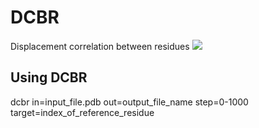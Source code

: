# DCBR
Displacement correlation between residues
<img src="https://latex.codecogs.com/gif.latex?DCBR(i,j) := \langle \vec{u}_i(t)\cdot \vec{u}_j(t)\rangle_t" />
## Using DCBR
dcbr in=input_file.pdb out=output_file_name step=0-1000 target=index_of_reference_residue
